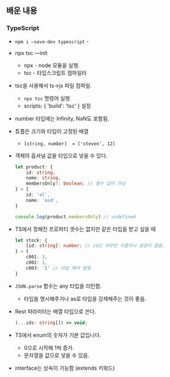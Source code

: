 ## 배운 내용

### TypeScript

- `npm i —save-dev typescript` -
- npx tsc —init
	- npx - node 모듈을 실행.
	- tsc - 타입스크립트 컴파일러
- tsc을 사용해서 ts→js 파일 컴파일.
	- `npx tsc`  명령어 실행
	- scripts: { 'build': 'tsc' } 설정
- number 타입에는 Infinity, NaN도 포함됨.
- 튜플은 크기와 타입이 고정된 배열
	- `[string, number]  = ['steven', 12]`
- 객체의 옵셔널 값을 타입으로 넣을 수 있다.

	```typescript
	let product: {
		id: string,
		name: string,
		membersOnly?: boolean; // 필수 값이 아님
	} = {
		id: 'al',
		name: 'asd',
	}
	
	console.log(product.membersOnly) // undefined
	```

- TS에서 정해진 프로퍼티 갯수는 없지만 같은 타입을 받고 싶을 때

	```typescript
	let stock: {
		[id: string]: number; // id는 아무런 이름이나 상관이 없음.
	} = {
		c001: 3,
		c002: 1,
		c003: '1' // 타입 에러 발생
	}
	```

- `JSON.parse` 함수는 any 타입을 리턴함.
	- 타입을 명시해주거나 as로 타입을 강제해주는 것이 좋음.
- Rest 파라미터는 배열 타입으로 쓴다.

	```typescript
	(...ids: string[]) => void;
	```

- TS에서 enum의 숫자가 기본 값입니다.
	- 0으로 시작해 1씩 증가.
	- 문자열을 값으로 넣을 수 있음.
- interface는 상속이 가능함 (extends 키워드)
